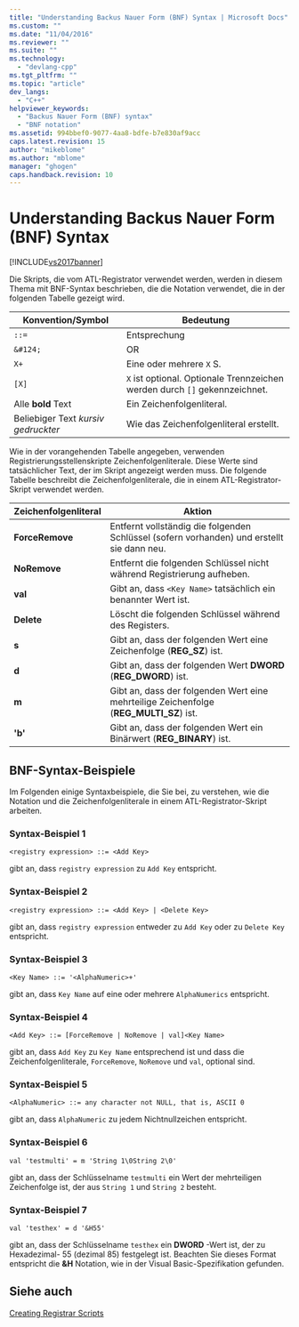 ```yaml
---
title: "Understanding Backus Nauer Form (BNF) Syntax | Microsoft Docs"
ms.custom: ""
ms.date: "11/04/2016"
ms.reviewer: ""
ms.suite: ""
ms.technology: 
  - "devlang-cpp"
ms.tgt_pltfrm: ""
ms.topic: "article"
dev_langs: 
  - "C++"
helpviewer_keywords: 
  - "Backus Nauer Form (BNF) syntax"
  - "BNF notation"
ms.assetid: 994bbef0-9077-4aa8-bdfe-b7e830af9acc
caps.latest.revision: 15
author: "mikeblome"
ms.author: "mblome"
manager: "ghogen"
caps.handback.revision: 10
---
```

# Understanding Backus Nauer Form (BNF) Syntax
[!INCLUDE[vs2017banner](../assembler/inline/includes/vs2017banner.md)]

Die Skripts, die vom ATL\-Registrator verwendet werden, werden in diesem Thema mit BNF\-Syntax beschrieben, die die Notation verwendet, die in der folgenden Tabelle gezeigt wird.  
  
|Konvention\/Symbol|Bedeutung|  
|------------------------|---------------|  
|`::=`|Entsprechung|  
|`&#124;`|OR|  
|`X+`|Eine oder mehrere `X` S.|  
|`[X]`|`X` ist optional.  Optionale Trennzeichen werden durch `[]` gekennzeichnet.|  
|Alle **bold** Text|Ein Zeichenfolgenliteral.|  
|Beliebiger Text *kursiv gedruckter*|Wie das Zeichenfolgenliteral erstellt.|  
  
 Wie in der vorangehenden Tabelle angegeben, verwenden Registrierungsstellenskripte Zeichenfolgenliterale.  Diese Werte sind tatsächlicher Text, der im Skript angezeigt werden muss.  Die folgende Tabelle beschreibt die Zeichenfolgenliterale, die in einem ATL\-Registrator\-Skript verwendet werden.  
  
|Zeichenfolgenliteral|Aktion|  
|--------------------------|------------|  
|**ForceRemove**|Entfernt vollständig die folgenden Schlüssel \(sofern vorhanden\) und erstellt sie dann neu.|  
|**NoRemove**|Entfernt die folgenden Schlüssel nicht während Registrierung aufheben.|  
|**val**|Gibt an, dass `<Key Name>` tatsächlich ein benannter Wert ist.|  
|**Delete**|Löscht die folgenden Schlüssel während des Registers.|  
|**s**|Gibt an, dass der folgenden Wert eine Zeichenfolge \(**REG\_SZ**\) ist.|  
|**d**|Gibt an, dass der folgenden Wert **DWORD** \(**REG\_DWORD**\) ist.|  
|**m**|Gibt an, dass der folgenden Wert eine mehrteilige Zeichenfolge \(**REG\_MULTI\_SZ**\) ist.|  
|**'b'**|Gibt an, dass der folgenden Wert ein Binärwert \(**REG\_BINARY**\) ist.|  
  
## BNF\-Syntax\-Beispiele  
 Im Folgenden einige Syntaxbeispiele, die Sie bei, zu verstehen, wie die Notation und die Zeichenfolgenliterale in einem ATL\-Registrator\-Skript arbeiten.  
  
### Syntax\-Beispiel 1  
  
```  
<registry expression> ::= <Add Key>  
```  
  
 gibt an, dass `registry expression` zu `Add Key` entspricht.  
  
### Syntax\-Beispiel 2  
  
```  
<registry expression> ::= <Add Key> | <Delete Key>  
```  
  
 gibt an, dass `registry expression` entweder zu `Add Key` oder zu `Delete Key` entspricht.  
  
### Syntax\-Beispiel 3  
  
```  
<Key Name> ::= '<AlphaNumeric>+'  
```  
  
 gibt an, dass `Key Name` auf eine oder mehrere `AlphaNumerics` entspricht.  
  
### Syntax\-Beispiel 4  
  
```  
<Add Key> ::= [ForceRemove | NoRemove | val]<Key Name>  
```  
  
 gibt an, dass `Add Key` zu `Key Name` entsprechend ist und dass die Zeichenfolgenliterale, `ForceRemove`, `NoRemove` und `val`, optional sind.  
  
### Syntax\-Beispiel 5  
  
```  
<AlphaNumeric> ::= any character not NULL, that is, ASCII 0  
```  
  
 gibt an, dass `AlphaNumeric` zu jedem Nichtnullzeichen entspricht.  
  
### Syntax\-Beispiel 6  
  
```  
val 'testmulti' = m 'String 1\0String 2\0'  
```  
  
 gibt an, dass der Schlüsselname `testmulti` ein Wert der mehrteiligen Zeichenfolge ist, der aus `String 1` und `String 2` besteht.  
  
### Syntax\-Beispiel 7  
  
```  
val 'testhex' = d '&H55'  
```  
  
 gibt an, dass der Schlüsselname `testhex` ein **DWORD** \-Wert ist, der zu Hexadezimal\- 55 \(dezimal 85\) festgelegt ist.  Beachten Sie dieses Format entspricht die **&H** Notation, wie in der Visual Basic\-Spezifikation gefunden.  
  
## Siehe auch  
 [Creating Registrar Scripts](../atl/creating-registrar-scripts.md)